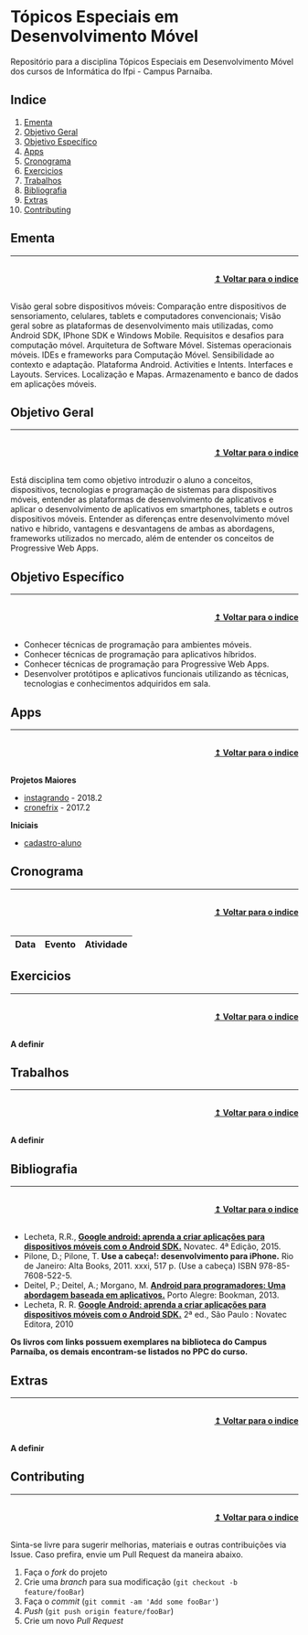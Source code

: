 # Tópicos Especiais em Desenvolvimento Móvel
Repositório para a disciplina Tópicos Especiais em Desenvolvimento Móvel dos cursos de Informática do Ifpi - Campus Parnaíba.

## Indice
1. [Ementa]
2. [Objetivo Geral]
3. [Objetivo Específico]
4. [Apps]
5. [Cronograma]
6. [Exercicios]
7. [Trabalhos]
8. [Bibliografia]
9. [Extras]
10. [Contributing]

## Ementa
----

<br/>
<div align="right">
    <b><a href="#indice">↥ Voltar para o indice</a></b>
</div>
<br/>

Visão geral sobre dispositivos móveis: Comparação entre dispositivos de sensoriamento, celulares, tablets e computadores convencionais; Visão geral sobre as plataformas de desenvolvimento mais utilizadas, como Android SDK, IPhone SDK e Windows Mobile. Requisitos e desafios para computação móvel. Arquitetura de Software Móvel. Sistemas operacionais móveis. IDEs e frameworks para Computação Móvel. Sensibilidade ao contexto e adaptação. Plataforma Android. Activities e Intents. Interfaces e Layouts. Services. Localização e Mapas. Armazenamento e banco de dados em aplicações móveis.

## Objetivo Geral
----

<br/>
<div align="right">
    <b><a href="#indice">↥ Voltar para o indice</a></b>
</div>
<br/>

Está disciplina tem como objetivo introduzir o aluno a conceitos, dispositivos, tecnologias e programação de sistemas para dispositivos móveis, entender as plataformas de desenvolvimento de aplicativos e aplicar o desenvolvimento de aplicativos em smartphones, tablets e outros dispositivos móveis. Entender as diferenças entre desenvolvimento móvel nativo e hibrido, vantagens e desvantagens de ambas as abordagens, frameworks utilizados no mercado, além de entender os conceitos de Progressive Web Apps.

## Objetivo Específico
----

<br/>
<div align="right">
    <b><a href="#indice">↥ Voltar para o indice</a></b>
</div>
<br/>

* Conhecer técnicas de programação para ambientes móveis.
* Conhecer técnicas de programação para aplicativos híbridos.
* Conhecer técnicas de programação para Progressive Web Apps.
* Desenvolver protótipos e aplicativos funcionais utilizando as técnicas, tecnologias e conhecimentos adquiridos em sala.

## Apps
----

<br/>
<div align="right">
    <b><a href="#indice">↥ Voltar para o indice</a></b>
</div>
<br/>

**Projetos Maiores**
* [instagrando] - 2018.2
* [cronefrix] - 2017.2

**Iniciais**
* [cadastro-aluno]

## Cronograma
----

<br/>
<div align="right">
    <b><a href="#indice">↥ Voltar para o indice</a></b>
</div>
<br/>

Data        |   Evento                  |   Atividade
---         |   ---                     |   ---

## Exercicios
----

<br/>
<div align="right">
    <b><a href="#indice">↥ Voltar para o indice</a></b>
</div>
<br/>

**A definir**

## Trabalhos
----

<br/>
<div align="right">
    <b><a href="#indice">↥ Voltar para o indice</a></b>
</div>
<br/>

**A definir**

## Bibliografia
----

<br/>
<div align="right">
    <b><a href="#indice">↥ Voltar para o indice</a></b>
</div>
<br/>

* Lecheta, R.R., **[Google android: aprenda a criar aplicações para dispositivos móveis com o Android SDK.]** Novatec. 4ª Edição, 2015.
* Pilone, D.; Pilone, T. **Use a cabeça!: desenvolvimento para iPhone.** Rio de Janeiro: Alta Books, 2011. xxxi, 517 p. (Use a cabeça) ISBN 978-85-7608-522-5.
* Deitel, P.; Deitel, A.; Morgano, M. **[Android para programadores: Uma abordagem baseada em aplicativos.]** Porto Alegre: Bookman, 2013.
* Lecheta, R. R. **[Google Android: aprenda a criar aplicações para dispositivos móveis com o Android SDK.]** 2ª ed., São Paulo : Novatec Editora, 2010

**Os livros com links possuem exemplares na biblioteca do Campus Parnaíba, os demais encontram-se listados no PPC do curso.**

## Extras
----

<br/>
<div align="right">
    <b><a href="#indice">↥ Voltar para o indice</a></b>
</div>
<br/>

**A definir**


## Contributing
----

<br/>
<div align="right">
    <b><a href="#indice">↥ Voltar para o indice</a></b>
</div>
<br/>

Sinta-se livre para sugerir melhorias, materiais e outras contribuições via Issue. Caso prefira, envie um Pull Request da maneira abaixo.

1. Faça o _fork_ do projeto
2. Crie uma _branch_ para sua modificação (`git checkout -b feature/fooBar`)
3. Faça o _commit_ (`git commit -am 'Add some fooBar'`)
4. _Push_ (`git push origin feature/fooBar`)
5. Crie um novo _Pull Request_


[Ementa]: #ementa
[Objetivo Geral]: #objetivo-geral
[Objetivo Específico]: #objetivo-específico
[Apps]: #apps
[Cronograma]: #cronograma
[Exercicios]: #exercicios
[Trabalhos]: #trabalhos
[Bibliografia]: #bibliografia
[Extras]: #extras
[Contributing]: #contributing

[instagrando]: https://github.com/denylsonmelo/instagrando
[cronefrix]: https://github.com/denylsonmelo/cronefrix
[cadastro-aluno]: https://github.com/denylsonmelo/cadastro-aluno/

[Google android: aprenda a criar aplicações para dispositivos móveis com o Android SDK.]: http://sardes.ifpi.edu.br/pergamum/mobile/resultado_info.php?cod_acervo=17634
[Android para programadores: Uma abordagem baseada em aplicativos.]: http://sardes.ifpi.edu.br/pergamum/mobile/resultado_info.php?cod_acervo=16032
[Google Android: aprenda a criar aplicações para dispositivos móveis com o Android SDK.]: http://sardes.ifpi.edu.br/pergamum/mobile/resultado_info.php?cod_acervo=490
